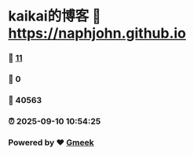 # kaikai的博客 :link: https://naphjohn.github.io 
### :page_facing_up: [11](https://naphjohn.github.io/tag.html) 
### :speech_balloon: 0 
### :hibiscus: 40563 
### :alarm_clock: 2025-09-10 10:54:25 
### Powered by :heart: [Gmeek](https://github.com/Meekdai/Gmeek)

